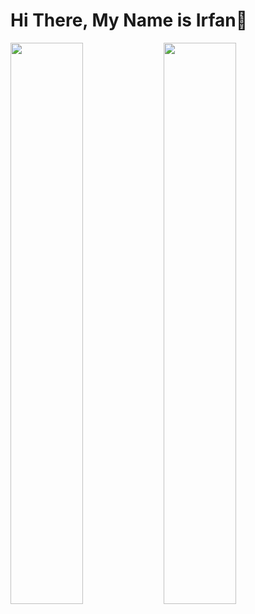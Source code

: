# Hi There, My Name is Irfan👋

<a href="https://github.com/anuraghazra/github-readme-stats">
  <img width=48% align="left" src="https://github-readme-stats.vercel.app/api?username=irfanrangga&theme=dracula&show_icons=true&hide_border=true&rank_icon=github" />
</a>
<a href="https://github.com/anuraghazra/convoychat">
  <img width=48% align="left" src="https://github-readme-stats.vercel.app/api/top-langs?username=irfanrangga&layout=compact&langs_count=8&card_width=320&theme=dracula&hide_border=true" />
</a>

<!--
**irfanrangga/irfanrangga** is a ✨ _special_ ✨ repository because its `README.md` (this file) appears on your GitHub profile.

Here are some ideas to get you started:

- 🔭 I’m currently working on ...
- 🌱 I’m currently learning ...
- 👯 I’m looking to collaborate on ...
- 🤔 I’m looking for help with ...
- 💬 Ask me about ...
- 📫 How to reach me: ...
- 😄 Pronouns: ...
- ⚡ Fun fact: ...
-->
